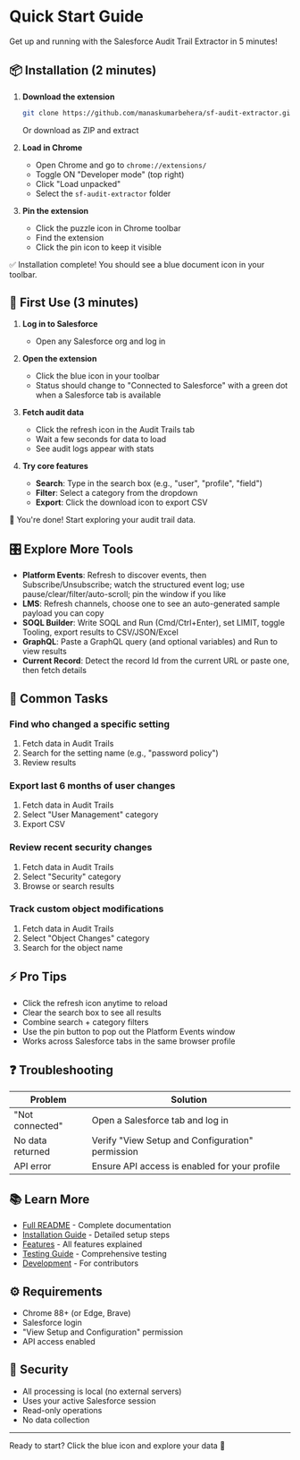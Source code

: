 # Quick Start Guide

Get up and running with the Salesforce Audit Trail Extractor in 5 minutes!

## 📦 Installation (2 minutes)

1. **Download the extension**
   ```bash
   git clone https://github.com/manaskumarbehera/sf-audit-extractor.git
   ```
   Or download as ZIP and extract

2. **Load in Chrome**
   - Open Chrome and go to `chrome://extensions/`
   - Toggle ON "Developer mode" (top right)
   - Click "Load unpacked"
   - Select the `sf-audit-extractor` folder

3. **Pin the extension**
   - Click the puzzle icon in Chrome toolbar
   - Find the extension
   - Click the pin icon to keep it visible

✅ Installation complete! You should see a blue document icon in your toolbar.

## 🚀 First Use (3 minutes)

1. **Log in to Salesforce**
   - Open any Salesforce org and log in

2. **Open the extension**
   - Click the blue icon in your toolbar
   - Status should change to "Connected to Salesforce" with a green dot when a Salesforce tab is available

3. **Fetch audit data**
   - Click the refresh icon in the Audit Trails tab
   - Wait a few seconds for data to load
   - See audit logs appear with stats

4. **Try core features**
   - **Search**: Type in the search box (e.g., "user", "profile", "field")
   - **Filter**: Select a category from the dropdown
   - **Export**: Click the download icon to export CSV

🎉 You're done! Start exploring your audit trail data.

## 🎛 Explore More Tools

- **Platform Events**: Refresh to discover events, then Subscribe/Unsubscribe; watch the structured event log; use pause/clear/filter/auto-scroll; pin the window if you like
- **LMS**: Refresh channels, choose one to see an auto-generated sample payload you can copy
- **SOQL Builder**: Write SOQL and Run (Cmd/Ctrl+Enter), set LIMIT, toggle Tooling, export results to CSV/JSON/Excel
- **GraphQL**: Paste a GraphQL query (and optional variables) and Run to view results
- **Current Record**: Detect the record Id from the current URL or paste one, then fetch details

## 🎯 Common Tasks

### Find who changed a specific setting
1. Fetch data in Audit Trails
2. Search for the setting name (e.g., "password policy")
3. Review results

### Export last 6 months of user changes
1. Fetch data in Audit Trails
2. Select "User Management" category
3. Export CSV

### Review recent security changes
1. Fetch data in Audit Trails
2. Select "Security" category
3. Browse or search results

### Track custom object modifications
1. Fetch data in Audit Trails
2. Select "Object Changes" category
3. Search for the object name

## ⚡ Pro Tips

- Click the refresh icon anytime to reload
- Clear the search box to see all results
- Combine search + category filters
- Use the pin button to pop out the Platform Events window
- Works across Salesforce tabs in the same browser profile

## ❓ Troubleshooting

| Problem | Solution |
|---------|----------|
| "Not connected" | Open a Salesforce tab and log in |
| No data returned | Verify "View Setup and Configuration" permission |
| API error | Ensure API access is enabled for your profile |

## 📚 Learn More

- [Full README](README.md) - Complete documentation
- [Installation Guide](INSTALLATION.md) - Detailed setup steps
- [Features](FEATURES.md) - All features explained
- [Testing Guide](TESTING.md) - Comprehensive testing
- [Development](DEVELOPMENT.md) - For contributors

## ⚙️ Requirements

- Chrome 88+ (or Edge, Brave)
- Salesforce login
- "View Setup and Configuration" permission
- API access enabled

## 🔐 Security

- All processing is local (no external servers)
- Uses your active Salesforce session
- Read-only operations
- No data collection

---

Ready to start? Click the blue icon and explore your data 🚀
